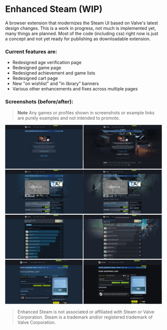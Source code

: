 # Enhanced Steam (WIP)

A browser extension that modernizes the Steam UI based on Valve's latest design changes.
This is a work in progress, not much is implemented yet, many things are planned.
Most of the code (including css) right now is just a concept and not yet ready for publishing as downloadable extension.

### Current features are:
- Redesigned age verification page
- Redesigned game page
- Redesigned achievement and game lists
- Redesigned cart page
- New "on wishlist" and "in library" banners
- Various other enhancements and fixes across multiple pages

### Screenshots (before/after):
> **Note**
> Any games or profiles shown in screenshots or example links are purely examples and not intended to promote.

![agecheck](./screenshots/agecheck.png)
![app](./screenshots/app.png)
![achievements](./screenshots/achievements.png)
![cart](./screenshots/cart.png)

> Enhanced Steam is not associated or affiliated with Steam or Valve Corporation. Steam is a trademark and/or registered trademark of Valve Corporation.
